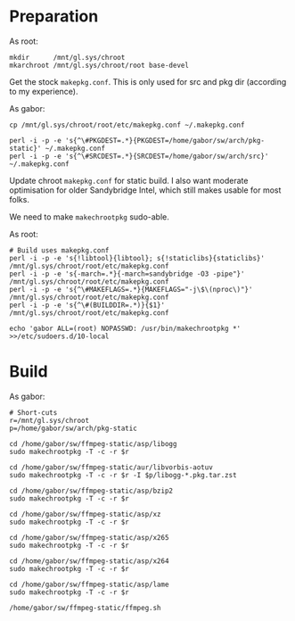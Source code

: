 # Preparation

As root:

    mkdir      /mnt/gl.sys/chroot
    mkarchroot /mnt/gl.sys/chroot/root base-devel

Get the stock `makepkg.conf`. This is only used for src and pkg dir (according to my experience).

As gabor:

    cp /mnt/gl.sys/chroot/root/etc/makepkg.conf ~/.makepkg.conf

    perl -i -p -e 's{^\#PKGDEST=.*}{PKGDEST=/home/gabor/sw/arch/pkg-static}' ~/.makepkg.conf
    perl -i -p -e 's{^\#SRCDEST=.*}{SRCDEST=/home/gabor/sw/arch/src}'        ~/.makepkg.conf

Update chroot `makepkg.conf` for static build. I also want moderate optimisation 
for older Sandybridge Intel, which still makes usable for most folks.

We need to make `makechrootpkg` sudo-able.

As root:

    # Build uses makepkg.conf
    perl -i -p -e 's{!libtool}{libtool}; s{!staticlibs}{staticlibs}' /mnt/gl.sys/chroot/root/etc/makepkg.conf
    perl -i -p -e 's{-march=.*}{-march=sandybridge -O3 -pipe"}'      /mnt/gl.sys/chroot/root/etc/makepkg.conf
    perl -i -p -e 's{^\#MAKEFLAGS=.*}{MAKEFLAGS="-j\$\(nproc\)"}'    /mnt/gl.sys/chroot/root/etc/makepkg.conf
    perl -i -p -e 's{^\#(BUILDDIR=.*)}{$1}'                          /mnt/gl.sys/chroot/root/etc/makepkg.conf

    echo 'gabor ALL=(root) NOPASSWD: /usr/bin/makechrootpkg *' >>/etc/sudoers.d/10-local

# Build

As gabor:

    # Short-cuts
    r=/mnt/gl.sys/chroot
    p=/home/gabor/sw/arch/pkg-static

    cd /home/gabor/sw/ffmpeg-static/asp/libogg
    sudo makechrootpkg -T -c -r $r

    cd /home/gabor/sw/ffmpeg-static/aur/libvorbis-aotuv
    sudo makechrootpkg -T -c -r $r -I $p/libogg-*.pkg.tar.zst

    cd /home/gabor/sw/ffmpeg-static/asp/bzip2
    sudo makechrootpkg -T -c -r $r

    cd /home/gabor/sw/ffmpeg-static/asp/xz
    sudo makechrootpkg -T -c -r $r

    cd /home/gabor/sw/ffmpeg-static/asp/x265
    sudo makechrootpkg -T -c -r $r

    cd /home/gabor/sw/ffmpeg-static/asp/x264
    sudo makechrootpkg -T -c -r $r

    cd /home/gabor/sw/ffmpeg-static/asp/lame
    sudo makechrootpkg -T -c -r $r

    /home/gabor/sw/ffmpeg-static/ffmpeg.sh


